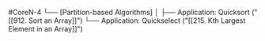 #CoreN-4
└── [Partition-based Algorithms]
    │
    ├── Application: Quicksort ("[[912. Sort an Array]]")
    └── Application: Quickselect ("[[215. Kth Largest Element in an Array]]")